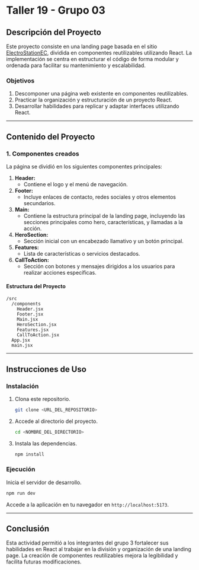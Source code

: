 # Taller 19 - Grupo 03

## Descripción del Proyecto
Este proyecto consiste en una landing page basada en el sitio [ElectroStationEC](https://electrostationec.netlify.app/), dividida en componentes reutilizables utilizando React. La implementación se centra en estructurar el código de forma modular y ordenada para facilitar su mantenimiento y escalabilidad.

### Objetivos
1. Descomponer una página web existente en componentes reutilizables.
2. Practicar la organización y estructuración de un proyecto React.
3. Desarrollar habilidades para replicar y adaptar interfaces utilizando React.

---

## Contenido del Proyecto

### 1. Componentes creados
La página se dividió en los siguientes componentes principales:

1. **Header:**
   - Contiene el logo y el menú de navegación.
2. **Footer:**
   - Incluye enlaces de contacto, redes sociales y otros elementos secundarios.
3. **Main:**
   - Contiene la estructura principal de la landing page, incluyendo las secciones principales como hero, características, y llamadas a la acción.
4. **HeroSection:**
   - Sección inicial con un encabezado llamativo y un botón principal.
5. **Features:**
   - Lista de características o servicios destacados.
6. **CallToAction:**
   - Sección con botones y mensajes dirigidos a los usuarios para realizar acciones específicas.

#### Estructura del Proyecto
```plaintext
/src
  /components
    Header.jsx
    Footer.jsx
    Main.jsx
    HeroSection.jsx
    Features.jsx
    CallToAction.jsx
  App.jsx
  main.jsx
```

---

## Instrucciones de Uso

### Instalación
1. Clona este repositorio.
   ```bash
   git clone <URL_DEL_REPOSITORIO>
   ```
2. Accede al directorio del proyecto.
   ```bash
   cd <NOMBRE_DEL_DIRECTORIO>
   ```
3. Instala las dependencias.
   ```bash
   npm install
   ```

### Ejecución
Inicia el servidor de desarrollo.
```bash
npm run dev
```
Accede a la aplicación en tu navegador en `http://localhost:5173`.

---

## Conclusión
Esta actividad permitió a los integrantes del grupo 3 fortalecer sus habilidades en React al trabajar en la división y organización de una landing page. La creación de componentes reutilizables mejora la legibilidad y facilita futuras modificaciones.

